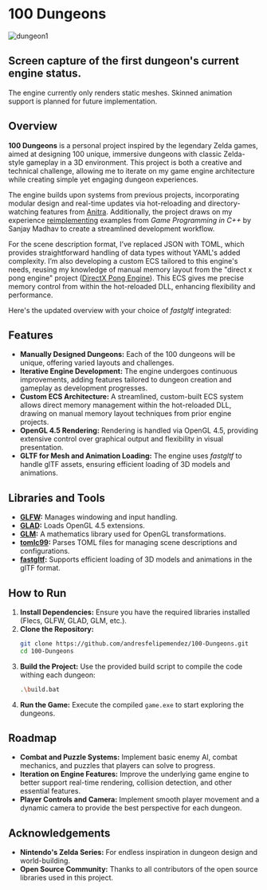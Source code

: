 # 100 Dungeons

![dungeon1](dungeon1.gif)
## Screen capture of the first dungeon's current engine status. 
The engine currently only renders static meshes. Skinned animation support is planned for future implementation.

## Overview
**100 Dungeons** is a personal project inspired by the legendary Zelda games, aimed at designing 100 unique, immersive dungeons with classic Zelda-style gameplay in a 3D environment. This project is both a creative and technical challenge, allowing me to iterate on my game engine architecture while creating simple yet engaging dungeon experiences.

The engine builds upon systems from previous projects, incorporating modular design and real-time updates via hot-reloading and directory-watching features from [Anitra](https://github.com/andresfelipemendez/anitra). Additionally, the project draws on my experience [reimplementing](https://github.com/andresfelipemendez/GP1) examples from *Game Programming in C++* by Sanjay Madhav to create a streamlined development workflow.

For the scene description format, I’ve replaced JSON with TOML, which provides straightforward handling of data types without YAML's added complexity. I’m also developing a custom ECS tailored to this engine's needs, reusing my knowledge of manual memory layout from the "direct x pong engine" project ([DirectX Pong Engine](https://github.com/andresfelipemendez/C-D3D11-Engine)). This ECS gives me precise memory control from within the hot-reloaded DLL, enhancing flexibility and performance.

Here's the updated overview with your choice of *fastgltf* integrated:

## Features
- **Manually Designed Dungeons:** Each of the 100 dungeons will be unique, offering varied layouts and challenges.
- **Iterative Engine Development:** The engine undergoes continuous improvements, adding features tailored to dungeon creation and gameplay as development progresses.
- **Custom ECS Architecture:** A streamlined, custom-built ECS system allows direct memory management within the hot-reloaded DLL, drawing on manual memory layout techniques from prior engine projects.
- **OpenGL 4.5 Rendering:** Rendering is handled via OpenGL 4.5, providing extensive control over graphical output and flexibility in visual presentation.
- **GLTF for Mesh and Animation Loading:** The engine uses *fastgltf* to handle glTF assets, ensuring efficient loading of 3D models and animations.

## Libraries and Tools
- **[GLFW](https://github.com/glfw/glfw):** Manages windowing and input handling.
- **[GLAD](https://glad.dav1d.de/):** Loads OpenGL 4.5 extensions.
- **[GLM](https://github.com/g-truc/glm):** A mathematics library used for OpenGL transformations.
- **[tomlc99](https://github.com/cktan/tomlc99):** Parses TOML files for managing scene descriptions and configurations.
- **[fastgltf](https://github.com/spnda/fastgltf):** Supports efficient loading of 3D models and animations in the glTF format.

## How to Run
1. **Install Dependencies:** Ensure you have the required libraries installed (Flecs, GLFW, GLAD, GLM, etc.).
2. **Clone the Repository:**
   ```sh
   git clone https://github.com/andresfelipemendez/100-Dungeons.git
   cd 100-Dungeons
   ```
3. **Build the Project:**
   Use the provided build script to compile the code withing each dungeon:
   ```sh
   .\build.bat
   ```
4. **Run the Game:**
   Execute the compiled `game.exe` to start exploring the dungeons.

## Roadmap
- **Combat and Puzzle Systems:** Implement basic enemy AI, combat mechanics, and puzzles that players can solve to progress.
- **Iteration on Engine Features:** Improve the underlying game engine to better support real-time rendering, collision detection, and other essential features.
- **Player Controls and Camera:** Implement smooth player movement and a dynamic camera to provide the best perspective for each dungeon.


## Acknowledgements
- **Nintendo's Zelda Series:** For endless inspiration in dungeon design and world-building.
- **Open Source Community:** Thanks to all contributors of the open source libraries used in this project.